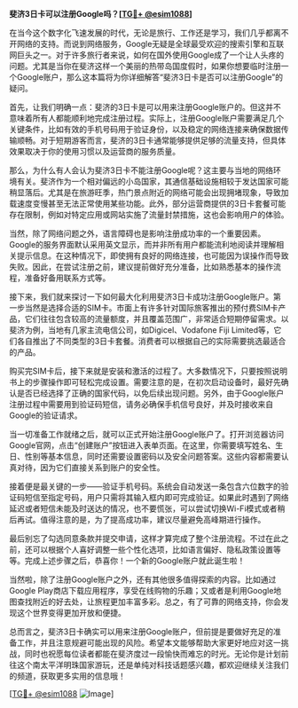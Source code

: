 **斐济3日卡可以注册Google吗？[[TG💪+ @esim1088](https://t.me/s/esim1088)]**

在当今这个数字化飞速发展的时代，无论是旅行、工作还是学习，我们几乎都离不开网络的支持。而说到网络服务，Google无疑是全球最受欢迎的搜索引擎和互联网巨头之一。对于许多旅行者来说，如何在国外使用Google成了一个让人头疼的问题。尤其是当你在斐济这样一个美丽的热带岛国度假时，如果你想要临时注册一个Google账户，那么这本篇将为你详细解答“斐济3日卡是否可以注册Google”的疑问。

首先，让我们明确一点：斐济的3日卡是可以用来注册Google账户的。但这并不意味着所有人都能顺利地完成注册过程。实际上，注册Google账户需要满足几个关键条件，比如有效的手机号码用于验证身份，以及稳定的网络连接来确保数据传输顺畅。对于短期游客而言，斐济的3日卡通常能够提供足够的流量支持，但具体效果取决于你的使用习惯以及运营商的服务质量。

那么，为什么有人会认为斐济3日卡不能注册Google呢？这主要与当地的网络环境有关。斐济作为一个相对偏远的小岛国家，其通信基础设施相较于发达国家可能稍显落后。尤其是在旅游旺季，热门景点附近的网络可能会出现拥堵现象，导致加载速度变慢甚至无法正常使用某些功能。此外，部分运营商提供的3日卡套餐可能存在限制，例如对特定应用或网站实施了流量封禁措施，这也会影响用户的体验。

当然，除了网络问题之外，语言障碍也是影响注册成功率的一个重要因素。Google的服务界面默认采用英文显示，而并非所有用户都能流利地阅读并理解相关提示信息。在这种情况下，即使拥有良好的网络连接，也可能因为误操作而导致失败。因此，在尝试注册之前，建议提前做好充分准备，比如熟悉基本的操作流程，准备好备用联系方式等。

接下来，我们就来探讨一下如何最大化利用斐济3日卡成功注册Google账户。第一步当然是选择合适的SIM卡。市面上有许多针对国际旅客推出的预付费SIM卡产品，它们往往包含较高的流量额度，并且覆盖范围广，非常适合短期停留需求。以斐济为例，当地有几家主流电信公司，如Digicel、Vodafone Fiji Limited等，它们各自推出了不同类型的3日卡套餐。消费者可以根据自己的实际需要挑选最适合的产品。

购买完SIM卡后，接下来就是安装和激活的过程了。大多数情况下，只要按照说明书上的步骤操作即可轻松完成设置。需要注意的是，在初次启动设备时，最好先确认是否已经选择了正确的国家代码，以免后续出现问题。另外，由于Google账户注册过程中需要用到验证码短信，请务必确保手机信号良好，并及时接收来自Google的验证请求。

当一切准备工作就绪之后，就可以正式开始注册Google账户了。打开浏览器访问Google官网，点击“创建账户”按钮进入表单页面。在这里，你需要填写姓名、生日、性别等基本信息，同时还需要设置密码以及安全问题答案。这些内容都需要认真对待，因为它们直接关系到账户的安全性。

接着便是最关键的一步——验证手机号码。系统会自动发送一条包含六位数字的验证码短信至指定号码，用户只需将其输入框内即可完成验证。如果此时遇到了网络延迟或者短信未能及时送达的情况，也不要慌张，可以尝试切换Wi-Fi模式或者稍后再试。值得注意的是，为了提高成功率，建议尽量避免高峰期进行操作。

最后别忘了勾选同意条款并提交申请，这样才算完成了整个注册流程。不过在此之前，还可以根据个人喜好调整一些个性化选项，比如语言偏好、隐私政策设置等等。完成上述步骤之后，恭喜你！一个新的Google账户就此诞生啦！

当然啦，除了注册Google账户之外，还有其他很多值得探索的内容。比如通过Google Play商店下载应用程序，享受在线购物的乐趣；又或者是利用Google地图查找附近的好去处，让旅程更加丰富多彩。总之，有了可靠的网络支持，你会发现这个世界变得更加开放和便捷。

总而言之，斐济3日卡确实可以用来注册Google账户，但前提是要做好充足的准备工作，并且注意规避可能出现的风险。希望本文能够帮助大家更好地应对这一挑战，同时也祝愿每位读者都能在斐济度过一段愉快而难忘的时光。无论你是计划前往这个南太平洋明珠国家游玩，还是单纯对科技话题感兴趣，都欢迎继续关注我们的频道，获取更多实用的信息哦！

[[TG💪+ @esim1088](https://t.me/s/esim1088) ![Image](https://i.postimg.cc/4NQfJmqS/Snipaste-2025-05-13-00-14-12.png)]